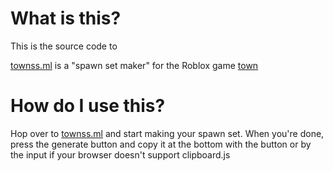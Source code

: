 # What is this?

This is the source code to

[townss.ml](https://townss.ml/) is a "spawn set maker" for the Roblox game [town](https://www.roblox.com/games/4991214437/town)

# How do I use this?

Hop over to [townss.ml](https://townss.ml/) and start making your spawn set. When you're done, press the generate button and copy it at the bottom with the button or by the input if your browser doesn't support clipboard.js
